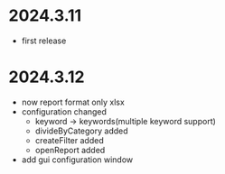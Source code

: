 # 2024.3.11
- first release

# 2024.3.12
- now report format only xlsx
- configuration changed
  - keyword -> keywords(multiple keyword support)
  - divideByCategory added
  - createFilter added
  - openReport added
- add gui configuration window
